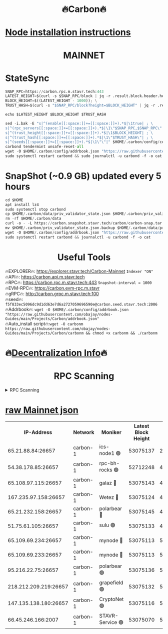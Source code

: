 <h1 align="center"> 🔥Carbon🔥</h1>

[Node installation instructions](https://github.com/obajay/nodes-Guides/tree/main/Projects/Carbon)
=
<h1 align="center"> MAINNET</h1>

# StateSync
```python
SNAP_RPC=https://carbon.rpc.m.stavr.tech:443
LATEST_HEIGHT=$(curl -s $SNAP_RPC/block | jq -r .result.block.header.height); \
BLOCK_HEIGHT=$((LATEST_HEIGHT - 1000)); \
TRUST_HASH=$(curl -s "$SNAP_RPC/block?height=$BLOCK_HEIGHT" | jq -r .result.block_id.hash)

echo $LATEST_HEIGHT $BLOCK_HEIGHT $TRUST_HASH

sed -i.bak -E "s|^(enable[[:space:]]+=[[:space:]]+).*$|\1true| ; \
s|^(rpc_servers[[:space:]]+=[[:space:]]+).*$|\1\"$SNAP_RPC,$SNAP_RPC\"| ; \
s|^(trust_height[[:space:]]+=[[:space:]]+).*$|\1$BLOCK_HEIGHT| ; \
s|^(trust_hash[[:space:]]+=[[:space:]]+).*$|\1\"$TRUST_HASH\"| ; \
s|^(seeds[[:space:]]+=[[:space:]]+).*$|\1\"\"|" $HOME/.carbon/config/config.toml
carbond tendermint unsafe-reset-all
wget -O $HOME/.carbon/config/addrbook.json "https://raw.githubusercontent.com/obajay/nodes-Guides/main/Projects/Carbon/addrbook.json"
sudo systemctl restart carbond && sudo journalctl -u carbond -f -o cat
```
# SnapShot (~0.9 GB) updated every 5 hours
```python
cd $HOME
apt install lz4
sudo systemctl stop carbond
cp $HOME/.carbon/data/priv_validator_state.json $HOME/.carbon/priv_validator_state.json.backup
rm -rf $HOME/.carbon/data
curl -o - -L https://carbon.snapshot.stavr.tech/carbon/carbon-snap.tar.lz4 | lz4 -c -d - | tar -x -C $HOME/.carbon --strip-components 2
mv $HOME/.carbon/priv_validator_state.json.backup $HOME/.carbon/data/priv_validator_state.json
wget -O $HOME/.carbon/config/addrbook.json "https://raw.githubusercontent.com/obajay/nodes-Guides/main/Projects/Carbon/addrbook.json"
sudo systemctl restart carbond && journalctl -u carbond -f -o cat
```

 <h1 align="center"> Useful Tools</h1>

🔥EXPLORER🔥:     https://explorer.stavr.tech/Carbon-Mainnet        `Indexer "ON"` \
🔥API🔥:          https://carbon.api.m.stavr.tech \
🔥RPC🔥:          https://carbon.rpc.m.stavr.tech:443              `Snapshot-interval = 1000` \
🔥EVM-RPC🔥:      https://carbon.evm-rpc.m.stavr \
🔥gRPC🔥:         http://carbon.grpc.m.stavr.tech:100 \
🔥seed🔥:      `f5f833ec5096dc9d1dd63e7d6a2727059696590e@carbon.seed.stavr.tech:2006` \
🔥Addrbook🔥:  `wget -O $HOME/.carbon/config/addrbook.json "https://raw.githubusercontent.com/obajay/nodes-Guides/main/Projects/Carbon/addrbook.json"` \
🔥Auto_install script🔥:`wget -O carbonm https://raw.githubusercontent.com/obajay/nodes-Guides/main/Projects/Carbon/carbonm && chmod +x carbonm && ./carbonm`

🔥[Decentralization Info](https://github.com/obajay/StateSync-snapshots/tree/main/Projects/Carbon/Decentralization)🔥
=
<h1 align="center"> RPC Scanning</h1>

<details>
<summary>RPC Scanning</summary>

<h2 align="center"> We scan nodes in real time every 4 hours. And we provide the final result of RPC endpoints.
We cannot influence the operation of these nodes in any way. </h2>


```python
If Voting Power is higher than 0 --> then the Node is a validator of the network and may be subject to attack and be a potential threat to the chain.
```
```python
We marked such validators with a red symbol
```

</details>

[raw Mainnet json](https://rpc-check.carbonm.stavr.tech/carbonm/rpc-carbonm-result.json)
=


<table><tr><th>IP-Address</th><th>Network</th><th>Moniker</th><th>Latest Block Height</th><th>Earliest Block Height</th><th>Catching Up</th><th>Tx Index</th><th>Voting Power</th><th>Scan Time</th></tr><tr><td>65.21.88.84:26657</td><td>carbon-1</td><td>ics-node1 🟢</td><td>53075137</td><td>21164241</td><td>False</td><td>off</td><td>0</td><td>2024-01-31T07:33:50.902967233UTC</td></tr><tr><td>54.38.178.85:26657</td><td>carbon-1</td><td>rpc-bh-rocks 🟢</td><td>52712248</td><td>45292001</td><td>False</td><td>on</td><td>0</td><td>2024-01-31T07:34:14.671368928UTC</td></tr><tr><td>65.108.97.115:26657</td><td>carbon-1</td><td>galaz 🔴</td><td>53075143</td><td>47374001</td><td>False</td><td>on</td><td>11236391393</td><td>2024-01-31T07:34:01.726626163UTC</td></tr><tr><td>167.235.97.158:26657</td><td>carbon-1</td><td>Wetez 🔴</td><td>53075124</td><td>48067570</td><td>False</td><td>on</td><td>1329494704</td><td>2024-01-31T07:33:25.434034015UTC</td></tr><tr><td>65.21.232.158:26657</td><td>carbon-1</td><td>polarbear 🔴</td><td>53075145</td><td>48126001</td><td>False</td><td>on</td><td>10860721062</td><td>2024-01-31T07:34:10.262755152UTC</td></tr><tr><td>51.75.61.105:26657</td><td>carbon-1</td><td>sulu 🟢</td><td>53075133</td><td>48742001</td><td>False</td><td>on</td><td>0</td><td>2024-01-31T07:33:41.832277026UTC</td></tr><tr><td>65.109.69.234:26657</td><td>carbon-1</td><td>mynode 🔴</td><td>53075113</td><td>50560001</td><td>False</td><td>off</td><td>12849631435</td><td>2024-01-31T07:33:04.678408102UTC</td></tr><tr><td>65.109.69.233:26657</td><td>carbon-1</td><td>mynode 🔴</td><td>53075113</td><td>50610001</td><td>False</td><td>off</td><td>8703862013</td><td>2024-01-31T07:33:04.310159419UTC</td></tr><tr><td>95.216.22.75:26657</td><td>carbon-1</td><td>polarbear 🟢</td><td>53075136</td><td>52338001</td><td>False</td><td>on</td><td>0</td><td>2024-01-31T07:33:48.418393315UTC</td></tr><tr><td>218.212.209.219:26657</td><td>carbon-1</td><td>grapefield 🟢</td><td>53075132</td><td>52371001</td><td>False</td><td>on</td><td>0</td><td>2024-01-31T07:33:39.389713689UTC</td></tr><tr><td>147.135.138.180:26657</td><td>carbon-1</td><td>CryptoNet 🟢</td><td>53075116</td><td>52934001</td><td>False</td><td>on</td><td>0</td><td>2024-01-31T07:33:53.229586355UTC</td></tr><tr><td>66.45.246.166:2007</td><td>carbon-1</td><td>STAVR-Service 🟢</td><td>53075070</td><td>53066001</td><td>False</td><td>on</td><td>0</td><td>2024-01-31T07:33:38.398083889UTC</td></tr></table>